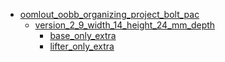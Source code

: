* [oomlout_oobb_organizing_project_bolt_pac](oomlout_oobb_organizing_project_bolt_pac)
  * [version_2_9_width_14_height_24_mm_depth](oomlout_oobb_organizing_project_bolt_pac/version_2_9_width_14_height_24_mm_depth)
    * [base_only_extra](oomlout_oobb_organizing_project_bolt_pac/version_2_9_width_14_height_24_mm_depth/base_only_extra)
    * [lifter_only_extra](oomlout_oobb_organizing_project_bolt_pac/version_2_9_width_14_height_24_mm_depth/lifter_only_extra)

